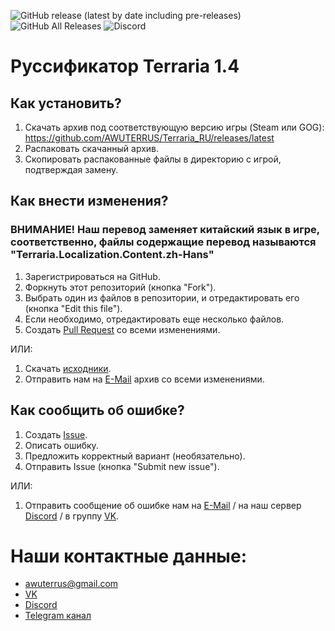 ![GitHub release (latest by date including pre-releases)](https://img.shields.io/github/v/release/AWUTERRUS/Terraria_RU?include_prereleases)
![GitHub All Releases](https://img.shields.io/github/downloads/AWUTERRUS/Terraria_RU/total)
![Discord](https://img.shields.io/discord/728283024646602824)

# Руссификатор Terraria 1.4

## Как установить?
1. Скачать архив под соответствующую версию игры (Steam или GOG): https://github.com/AWUTERRUS/Terraria_RU/releases/latest
2. Распаковать скачанный архив.
3. Скопировать распакованные файлы в директорию с игрой, подтверждая замену.

## Как внести изменения?
### ВНИМАНИЕ! Наш перевод заменяет китайский язык в игре, соответственно, файлы содержащие перевод называются "Terraria.Localization.Content.zh-Hans"

1. Зарегистрироваться на GitHub.
2. Форкнуть этот репозиторий (кнопка "Fork").
3. Выбрать один из файлов в репозитории, и отредактировать его (кнопка "Edit this file").
4. Если необходимо, отредактировать еще несколько файлов.
4. Создать [Pull Request](https://github.com/AWUTERRUS/Terraria_RU/compare) со всеми изменениями.

ИЛИ:
1. Скачать [исходники](https://github.com/AWUTERRUS/Terraria_RU/archive/v0.9.0-alpha.zip).
2. Отправить нам на [E-Mail](mailto:awuterrus@gmail.com) архив со всеми изменениями.

## Как сообщить об ошибке?
1. Создать [Issue](https://github.com/AWUTERRUS/Terraria_RU/issues/new).
2. Описать ошибку.
3. Предложить корректный вариант (необязательно).
4. Отправить Issue (кнопка "Submit new issue").

ИЛИ:
1. Отправить сообщение об ошибке нам на [E-Mail](mailto:awuterrus@gmail.com) / на наш сервер [Discord](https://discord.gg/ArWFNPA) / в группу [VK](https://vk.com).

# Наши контактные данные:
* awuterrus@gmail.com
* [VK](https://vk.com)
* [Discord](https://discord.gg/72uR2s6)
* [Telegram канал](https://t.me/AWUTERRUS)
